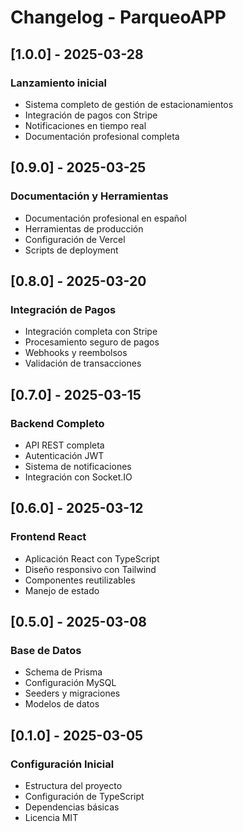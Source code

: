 # Changelog - ParqueoAPP

## [1.0.0] - 2025-03-28
### Lanzamiento inicial
- Sistema completo de gestión de estacionamientos
- Integración de pagos con Stripe
- Notificaciones en tiempo real
- Documentación profesional completa

## [0.9.0] - 2025-03-25
### Documentación y Herramientas
- Documentación profesional en español
- Herramientas de producción
- Configuración de Vercel
- Scripts de deployment

## [0.8.0] - 2025-03-20
### Integración de Pagos
- Integración completa con Stripe
- Procesamiento seguro de pagos
- Webhooks y reembolsos
- Validación de transacciones

## [0.7.0] - 2025-03-15
### Backend Completo
- API REST completa
- Autenticación JWT
- Sistema de notificaciones
- Integración con Socket.IO

## [0.6.0] - 2025-03-12
### Frontend React
- Aplicación React con TypeScript
- Diseño responsivo con Tailwind
- Componentes reutilizables
- Manejo de estado

## [0.5.0] - 2025-03-08
### Base de Datos
- Schema de Prisma
- Configuración MySQL
- Seeders y migraciones
- Modelos de datos

## [0.1.0] - 2025-03-05
### Configuración Inicial
- Estructura del proyecto
- Configuración de TypeScript
- Dependencias básicas
- Licencia MIT
